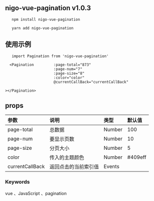 
## nigo-vue-pagination v1.0.3
`    npm install nigo-vue-pagination
`

`    yarn add nigo-vue-pagination
`
## 使用示例
`    import Pagination from 'nigo-vue-pagination'
`
```
  <Pagination         :page-total="873"
                      :page-num="7"
                      :page-size="8"
                      :color="color"
                      @currentCallBack="currentCallBack"

></Pagination>

```
## props
| 参数 | 说明 | 类型 | 默认值 |
| :---| :--- | :--- | :--- |
| page-total | 总数据 | Number | 100 |
| page-num | 要显示页数 | Number | 10 |
| page-size | 分页大小 | Number | 5 |
| color | 传入的主题颜色 | Number | #409eff |
| currentCallBack | 返回点击的当前索引值 | Events |  |




  
 ### Keywords
vue 、JavaScript 、pagination
